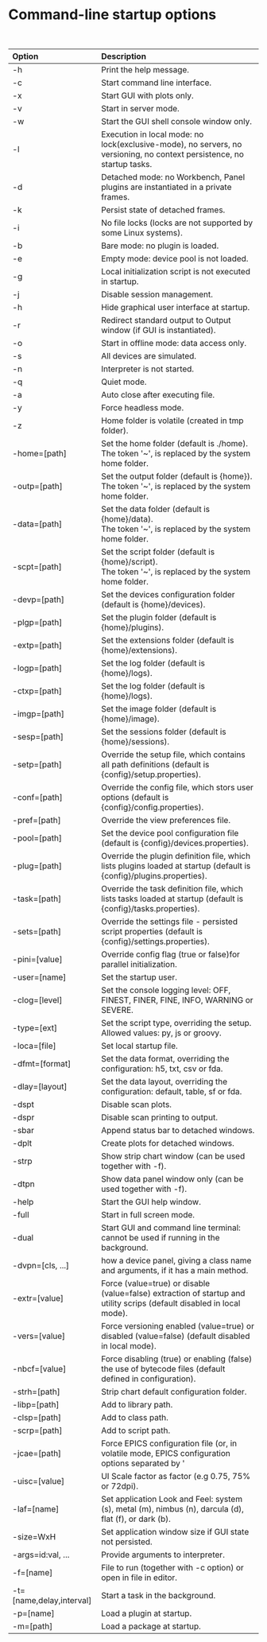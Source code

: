 # Command-line startup options

<br>

| Option                   | Description |
| :----------------------- | :---------- |
| -h                       | Print the help message.|
| -c                       | Start command line interface.|
| -x                       | Start GUI with plots only.|
| -v                       | Start in server mode.|
| -w                       | Start the GUI shell console window only.|
| -l                       | Execution in local mode: no lock(exclusive-mode), no servers, no versioning, no context persistence, no startup tasks.|
| -d                       | Detached mode: no Workbench, Panel plugins are instantiated in a private frames.|
| -k                       | Persist state of  detached frames.|
| -i                       | No file locks (locks are not supported by some Linux systems).|
| -b                       | Bare mode: no plugin is loaded.|
| -e                       | Empty mode: device pool is not loaded.|
| -g                       | Local initialization script is not executed in startup.|
| -j                       | Disable session management.|
| -h                       | Hide graphical user interface at startup.|
| -r                       | Redirect standard output to Output window (if GUI is instantiated).|
| -o                       | Start in offline mode: data access only.|
| -s                       | All devices are simulated.|
| -n                       | Interpreter is not started.|
| -q                       | Quiet mode.|
| -a                       | Auto close after executing file.|
| -y                       | Force headless mode.|
| -z                       | Home folder is volatile (created in tmp folder).|
| -home=[path]             | Set the home folder (default is ./home).<br>The token '~', is replaced by the system home folder.|
| -outp=[path]             | Set the output folder (default is {home}).<br>The token '~', is replaced by the system home folder.|
| -data=[path]             | Set the data folder (default is {home}/data).<br>The token '~', is replaced by the system home folder.|
| -scpt=[path]             | Set the script folder (default is {home}/script).<br>The token '~', is replaced by the system home folder.|
| -devp=[path]             | Set the devices configuration folder (default is {home}/devices).|
| -plgp=[path]             | Set the plugin folder (default is {home}/plugins).|
| -extp=[path]             | Set the extensions folder (default is {home}/extensions).|
| -logp=[path]             | Set the log folder (default is {home}/logs).|
| -ctxp=[path]             | Set the log folder (default is {home}/logs).|
| -imgp=[path]             | Set the image folder (default is {home}/image).|
| -sesp=[path]             | Set the sessions folder (default is {home}/sessions).|
| -setp=[path]             | Override the setup file, which contains all path definitions (default is {config}/setup.properties).|
| -conf=[path]             | Override the config file, which stors user options (default is {config}/config.properties).|
| -pref=[path]             | Override the view preferences file.|
| -pool=[path]             | Set the device pool configuration file (default is {config}/devices.properties).|
| -plug=[path]             | Override the plugin definition file, which lists plugins loaded at startup (default is {config}/plugins.properties).|
| -task=[path]             | Override the task definition file,  which lists tasks loaded at startup (default is {config}/tasks.properties).|
| -sets=[path]             | Override the settings file - persisted script properties (default is {config}/settings.properties).|
| -pini=[value]            | Override config flag (true or false)for parallel initialization.|
| -user=[name]             | Set the startup user.|
| -clog=[level]            | Set the console logging level: OFF, FINEST, FINER, FINE, INFO, WARNING or SEVERE.|
| -type=[ext]              | Set the script type, overriding the setup. Allowed values:  py, js or groovy.|
| -loca=[file]             | Set local startup file.|
| -dfmt=[format]           | Set the data format, overriding the configuration: h5, txt, csv or fda.|
| -dlay=[layout]           | Set the data layout, overriding the configuration: default, table, sf or fda.|
| -dspt                    | Disable scan plots.|
| -dspr                    | Disable scan printing to output.|
| -sbar                    | Append status bar to detached windows.|
| -dplt                    | Create plots for detached windows.|
| -strp                    | Show strip chart window (can be used together with -f).|
| -dtpn                    | Show data panel window only (can be used together with -f).|
| -help                    | Start the GUI help window.|
| -full                    | Start in full screen mode.|
| -dual                    | Start GUI and command line terminal: cannot be used if running in the background.|
| -dvpn=[cls, ...]         | how a device panel, giving a class name and arguments, if it has a main method.|
| -extr=[value]            | Force (value=true) or disable (value=false) extraction of startup and utility scrips (default disabled in local mode).|
| -vers=[value]            | Force versioning enabled (value=true) or disabled (value=false) (default disabled in local mode).|
| -nbcf=[value]            | Force disabling (true) or enabling (false) the use of bytecode files (default defined in configuration).|
| -strh=[path]             | Strip chart default configuration folder.|
| -libp=[path]             | Add to library path.|
| -clsp=[path]             | Add to class path.|
| -scrp=[path]             | Add to script path.|
| -jcae=[path]             | Force EPICS configuration file (or, in volatile mode, EPICS configuration options separated by '|').|
| -uisc=[value]            | UI Scale factor as factor (e.g 0.75, 75% or 72dpi).|
| -laf=[name]              | Set application Look and Feel: system (s), metal (m), nimbus (n), darcula (d), flat (f), or dark (b).|
| -size=WxH                | Set application window size if GUI state not persisted. |
| -args=id:val, ...        | Provide arguments to interpreter.|
| -f=[name]                | File to run (together with -c option) or open in file in editor.|
| -t=[name,delay,interval] | Start a task in the background.|
| -p=[name]                | Load a plugin at startup.|
| -m=[path]                | Load a package at startup.|
